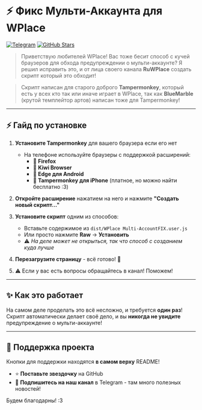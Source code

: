 # ⚡ Фикс Мульти-Аккаунта для WPlace

[![Telegram](https://files.catbox.moe/vlh3lq.png)](https://t.me/ru_wplace)
[![GitHub Stars](https://files.catbox.moe/rog1b9.png)](https://github.com/KilDoomWise/WPlace-MultiAccountFix/stargazers)

> Приветствую любителей WPlace! Вас тоже бесит способ с кучей браузеров для обхода предупреждении о мульти-аккаунте? Я решил исправить это, и от лица своего канала **RuWPlace** создать скрипт который это обходит!

> Скрипт написан для старого доброго **Tampermonkey**, который есть у всех кто так или иначе играет в WPlace, так как **BlueMarble** (крутой темплейтор артов) написан тоже для Tampermonkey!

---

## ⚡ Гайд по установке

1. **Установите Tampermonkey** для вашего браузера если его нет
   - На телефоне используйте браузеры с поддержкой расширений:
     - 🦊 **Firefox**
     - 🥝 **Kiwi Browser** 
     - 📱 **Edge для Android**
     - 🍎 **Tampermonkey для iPhone** (платное, но можно найти бесплатно :3)

2. **Откройте расширение** нажатием на него и нажмите **"Создать новый скрипт..."**

3. **Установите скрипт** одним из способов:
   - Вставьте содержимое из `dist/WPlace Multi-AccountFIX.user.js`
   - Или просто нажмите **Raw** → **Установить** 
   - ⚠️ *На деле может не открыться, так что способ с созданием куда лучше*

4. **Перезагрузите страницу** - всё готово! 🎉
5. ⚠️ Если у вас есть вопросы обращайтесь в канал! Поможем!
---

## ✨ Как это работает

На самом деле проделать это всё несложно, и требуется **один раз**! Скрипт автоматически делает своё дело, и вы **никогда не увидите** предупреждение о мульти-аккаунте!

---

## 🤝 Поддержка проекта

Кнопки для поддержки находятся **в самом верху** README!

- ⭐ **Поставьте звездочку** на GitHub
- 📢 **Подпишитесь на наш канал** в Telegram - там много полезных новостей!

Будем благодарны! :3
